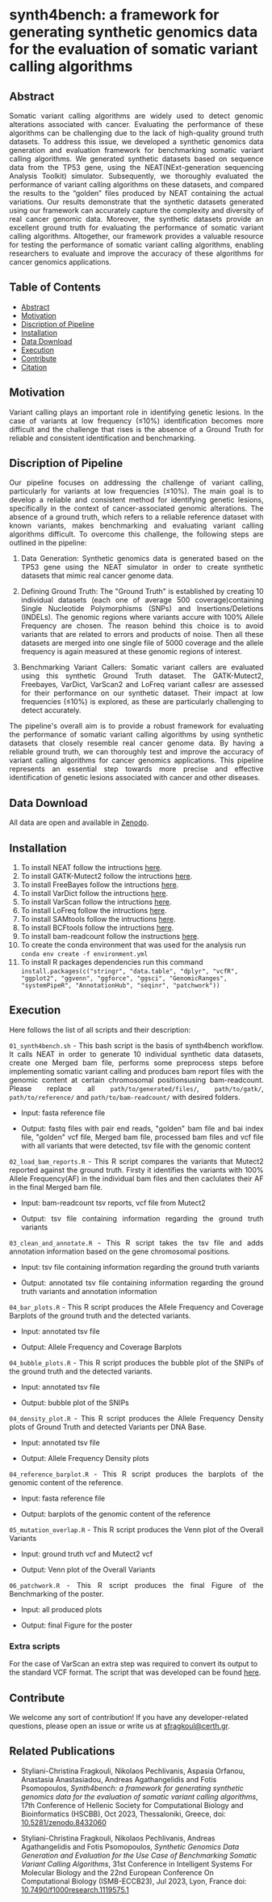 # synth4bench: a framework for generating synthetic genomics data for the evaluation of somatic variant calling algorithms

## Abstract
<div align='justify'> Somatic variant calling algorithms are widely used to detect genomic alterations associated with cancer. Evaluating the performance of these algorithms can be challenging due to the lack of high-quality ground truth datasets. To address this issue, we developed a synthetic genomics data generation and evaluation framework for benchmarking somatic variant calling algorithms. We generated synthetic datasets based on sequence data from the TP53 gene, using the NEAT(NExt-generation sequencing Analysis Toolkit) simulator. Subsequently, we thoroughly evaluated the performance of variant calling algorithms on these datasets, and compared the results to the “golden” files produced by NEAT containing the actual variations. Our results demonstrate that the synthetic datasets generated using our framework can accurately capture the complexity and diversity of real cancer genomic data. Moreover, the synthetic datasets provide an excellent ground truth for evaluating the performance of somatic variant calling algorithms. Altogether, our framework provides a valuable resource for testing the performance of somatic variant calling algorithms, enabling researchers to evaluate and improve the accuracy of these algorithms for cancer genomics applications.</div>

## Table of Contents

- [Abstract](https://github.com/sfragkoul/synth4bench/tree/main#abstract)
- [Motivation](https://github.com/sfragkoul/synth4bench/tree/main#motivation)
- [Discription of Pipeline](https://github.com/sfragkoul/synth4bench/tree/main#discription-of-pipeline)
- [Installation](https://github.com/sfragkoul/synth4bench/tree/main#installation)
- [Data Download](https://github.com/sfragkoul/synth4bench/tree/main#data-download)
- [Execution](https://github.com/sfragkoul/synth4bench/tree/main#execution)
- [Contribute](https://github.com/sfragkoul/synth4bench/tree/main#contribute)
- [Citation](https://github.com/sfragkoul/synth4bench/tree/main#citation)


## Motivation

<div align='justify'> Variant calling plays an important role in identifying genetic lesions. In the case of variants at low frequency (≤10%) identification becomes more difficult and the challenge that rises is the absence of a Ground Truth for reliable and consistent identification and benchmarking. </div>

## Discription of Pipeline

<div align='justify'> Our pipeline focuses on addressing the challenge of variant calling, particularly for variants at low frequencies (≤10%). The main goal is to develop a reliable and consistent method for identifying genetic lesions, specifically in the context of cancer-associated genomic alterations. The absence of a ground truth, which refers to a reliable reference dataset with known variants, makes benchmarking and evaluating variant calling algorithms difficult. To overcome this challenge, the following steps are outlined in the pipeline:

1. Data Generation: Synthetic genomics data is generated based on the TP53 gene using the NEAT simulator in order to create synthetic datasets that mimic real cancer genome data.

2. Defining Ground Truth: The "Ground Truth" is established by creating 10 individual datasets (each one of average 500 coverage)containing Single Nucleotide Polymorphisms (SNPs) and Insertions/Deletions (INDELs). The genomic regions where variants accure with 100% Allele Frequency are chosen. The reason behind this choice is to avoid variants that are related to errors and products of noise. Then all these datasets are merged into one single file of 5000 coverage and the allele frequency is again measured at these genomic regions of interest.

3. Benchmarking Variant Callers: Somatic variant callers are evaluated using this synthetic Ground Truth dataset. The GATK-Mutect2, Freebayes, VarDict, VarScan2 and LoFreq variant callesr are assessed for their performance on our synthetic dataset. Their impact at low frequencies (≤10%) is explored, as these are particularly challenging to detect accurately.

The pipeline's overall aim is to provide a robust framework for evaluating the performance of somatic variant calling algorithms by using synthetic datasets that closely resemble real cancer genome data. By having a reliable ground truth, we can thoroughly test and improve the accuracy of variant calling algorithms for cancer genomics applications. This pipeline represents an essential step towards more precise and effective identification of genetic lesions associated with cancer and other diseases. </div>

## Data Download
All data are open and available in [Zenodo](https://zenodo.org/record/8095898).

## Installation
1. To install NEAT follow the intructions [here](https://github.com/ncsa/NEAT/blob/master/README.md#installation).
2. To install GATK-Mutect2 follow the intructions [here](https://anaconda.org/bioconda/gatk).
3. To install FreeBayes follow the intructions [here](https://anaconda.org/bioconda/freebayes).
4. To install VarDict follow the intructions [here](https://anaconda.org/bioconda/vardict).
5. To install VarScan follow the intructions [here](https://anaconda.org/bioconda/varscan).
6. To install LoFreq follow the intructions [here](https://anaconda.org/bioconda/lofreq).
7. To install SAMtools follow the intructions [here](https://anaconda.org/bioconda/samtools).
8. To install BCFtools follow the intructions [here](https://anaconda.org/bioconda/bcftools).
9. To install bam-readcount follow the instructions [here](https://github.com/genome/bam-readcount/tree/master#installation).
10. To create the conda environment that was used for the analysis run `conda env create -f environment.yml`
11. To install R packages dependencies run this command `install.packages(c("stringr", "data.table", "dplyr", "vcfR", "ggplot2", "ggvenn", "ggforce", "ggsci", "GenomicRanges", "systemPipeR", "AnnotationHub", "seqinr", "patchwork"))`


## Execution
<div align='justify'> Here follows the list of all scripts and their description:

`01_synth4bench.sh` - This bash script is the basis of synth4bench workflow. It calls NEAT in order to generate 10 individual synthetic data datasets, create one Merged bam file, performs some preprocess steps before implementing somatic variant calling and produces bam report files with the genomic content at certain chromosomal positionsusing bam-readcount. Please replace all `path/to/generated/files/`, `path/to/gatk/`, `path/to/reference/` and `path/to/bam-readcount/`  with desired folders.

- Input: fasta reference file
							 
- Output: fastq files with pair end reads, "golden" bam file and bai index file, "golden" vcf file, Merged bam file, processed bam files and vcf file with all variants that were detected, tsv file with the genomic content

`02_load_bam_reports.R` - This R script compares the variants that Mutect2 reported against the ground truth. Firsty it identifies the variants with 100% Allele Frequency(AF) in the individual bam files and then caclulates their AF in the final Merged bam file.

- Input:  bam-readcount tsv reports, vcf file from Mutect2
							 
- Output: tsv file containing information regarding the ground truth variants

`03_clean_and_annotate.R` - This R script takes the tsv file and adds annotation information based on the gene chromosomal positions.

- Input:  tsv file containing information regarding the ground truth variants
							 
- Output: annotated tsv file containing information regarding the ground truth variants and annotation information

`04_bar_plots.R` - This R script produces the Allele Frequency and Coverage Barplots of the ground truth and the detected variants.

- Input: annotated tsv file
							 
- Output: Allele Frequency and Coverage Barplots

`04_bubble_plots.R` - This R script produces the bubble plot of the SNIPs of the ground truth and the detected variants.

- Input:  annotated tsv file
							 
- Output: bubble plot of the SNIPs

`04_density_plot.R` - This R script produces the Allele Frequency Density plots of Ground Truth and detected Variants per DNA Base.

- Input:  annotated tsv file
							 
- Output: Allele Frequency Density plots

`04_reference_barplot.R` - This R script produces the barplots of the genomic content of the reference.

- Input:  fasta reference file
							 
- Output: barplots of the genomic content of the reference

`05_mutation_overlap.R` - This R script produces the Venn plot of the Overall Variants

- Input:  ground truth vcf and Mutect2 vcf
							 
- Output: Venn plot of the Overall Variants


`06_patchwork.R` - This R script produces the final Figure of the Benchmarking of the poster.

- Input:  all produced plots
							 
- Output: final Figure for the poster </div>

### Extra scripts
For the case of VarScan an extra step was required to convert its output to the standard VCF format. The script that was developed can be found [here](https://github.com/sfragkoul/Varscan2VCF).

## Contribute

We welcome any sort of contribution!
If you have any developer-related questions, please open an issue or write us at sfragkoul@certh.gr.


## Related Publications
- Styliani-Christina Fragkouli, Nikolaos Pechlivanis, Aspasia Orfanou, Anastasia Anastasiadou, Andreas Agathangelidis and Fotis Psomopoulos, *Synth4bench: a framework for generating synthetic genomics data for the evaluation of somatic variant calling algorithms*, 17th Conference of Hellenic Society for Computational Biology and Bioinformatics (HSCBB), Oct 2023, Thessaloniki, Greece, doi: [10.5281/zenodo.8432060](https://doi.org/10.5281/zenodo.8432060)

  
- Styliani-Christina Fragkouli, Nikolaos Pechlivanis, Andreas Agathangelidis and Fotis Psomopoulos, *Synthetic Genomics Data Generation and Evaluation for the Use Case of Benchmarking Somatic Variant Calling Algorithms*, 31st Conference in Intelligent Systems For Molecular Biology and the 22nd European Conference On Computational Biology (ISΜB-ECCB23), Jul 2023, Lyon, France doi: [10.7490/f1000research.1119575.1](https://doi.org/10.7490/f1000research.1119575.1)
